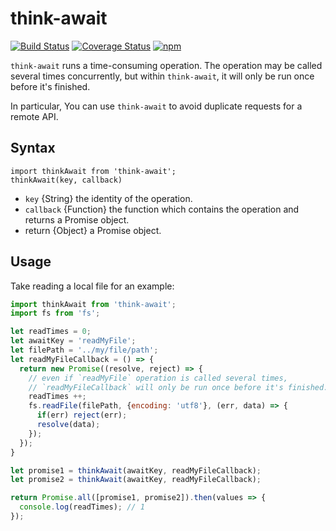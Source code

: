 # think-await
[![Build Status](https://travis-ci.org/thinkjs/think-await.svg?branch=master)](https://travis-ci.org/thinkjs/think-await)
[![Coverage Status](https://coveralls.io/repos/github/thinkjs/think-await/badge.svg?branch=master)](https://coveralls.io/github/thinkjs/think-await?branch=master)
[![npm](https://img.shields.io/badge/npm-1.0.0-blue.svg)](https://www.npmjs.com/package/think-await)

`think-await` runs a time-consuming operation. The operation may be called several times concurrently, but within `think-await`, it will only be run once before it's finished.

In particular, You can use `think-await` to avoid duplicate requests for a remote API.

## Syntax

```
import thinkAwait from 'think-await';
thinkAwait(key, callback)
```

- `key` {String} the identity of the operation.
- `callback` {Function} the function which contains the operation and returns a Promise object.
- return {Object} a Promise object.

## Usage

Take reading a local file for an example:

```js
import thinkAwait from 'think-await';
import fs from 'fs';

let readTimes = 0;
let awaitKey = 'readMyFile';
let filePath = '../my/file/path';
let readMyFileCallback = () => {
  return new Promise((resolve, reject) => {
    // even if `readMyFile` operation is called several times,
    // `readMyFileCallback` will only be run once before it's finished.
    readTimes ++;
    fs.readFile(filePath, {encoding: 'utf8'}, (err, data) => {
      if(err) reject(err);
      resolve(data);
    });
  });
}

let promise1 = thinkAwait(awaitKey, readMyFileCallback);
let promise2 = thinkAwait(awaitKey, readMyFileCallback);

return Promise.all([promise1, promise2]).then(values => {
  console.log(readTimes); // 1
});
```
